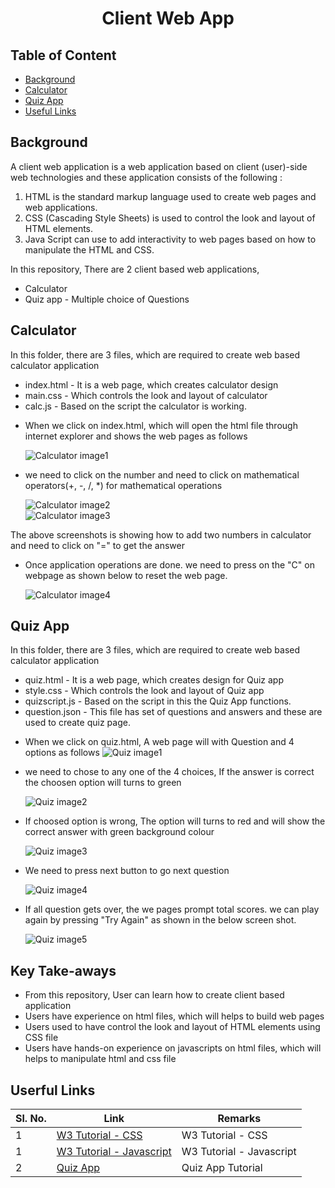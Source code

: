 <h1 align="Center"> Client Web App</h1>

## Table of Content

* [Background](#back)
* [Calculator](#calc)
* [Quiz App ](#quiz)
* [Useful Links](#useful)

## <a name="back"></a> Background

A client web application is a web application based on client (user)-side web technologies and these application consists of the following : <br />

1. HTML is the standard markup language used to create web pages and web applications.<br />
2. CSS (Cascading Style Sheets) is used to control the look and layout of HTML elements. <br />
3. Java Script can use to add interactivity to web pages based on how to manipulate the HTML and CSS.

In this repository, There are 2 client based web applications, <br />
* Calculator <br />
* Quiz app - Multiple choice of Questions <br/>

## <a name="calc"></a> Calculator

In this folder, there are 3 files, which are required to create web based calculator application <br />
+ index.html - It is a web page, which creates calculator design <br />
+ main.css - Which controls the look and layout of calculator <br />
+ calc.js - Based on the script the calculator is working. <br />

* When we click on index.html, which will open the html file through internet explorer and shows the web pages as follows <p>
![Calculator image1](./images/calc_img01.png) <br />


* we need to click on the number and need to click on mathematical operators(+, -, /, *) for mathematical operations <p>
![Calculator image2](./images/calc_img02.png) <br />
![Calculator image3](./images/calc_img03.png) <br />

The above screenshots is showing how to add two numbers in calculator and need to click on "=" to get the answer <p>


* Once application operations are done. we need to press on the "C" on webpage as shown below to reset the web page. <p>
![Calculator image4](./images/calc_img04.png) <br />


## <a name="quiz"></a> Quiz App<br />

In this folder, there are 3 files, which are required to create web based calculator application <br />
+ quiz.html - It is a web page, which creates design for Quiz app <br />
+ style.css - Which controls the look and layout of Quiz app <br />
+ quizscript.js - Based on the script in this the Quiz App functions. <br />
+ question.json - This file has set of questions and answers and these are used to create quiz page. <br />

* When we click on quiz.html, A web page will with Question and 4 options as follows
![Quiz image1](./images/quiz_img01.png) <br />


* we need to chose to any one of the 4 choices, If the answer is correct the choosen option will turns to green <p>
![Quiz image2](./images/quiz_img02.png) <br />

* If choosed option is wrong, The option will turns to red and will show the correct answer with green background colour <p>
![Quiz image3](./images/quiz_img03.png) <br />

* We need to press next button to go next question <p>
![Quiz image4](./images/quiz_img04.png) <br />


* If all question gets over, the we pages prompt total scores. we can play again by pressing "Try Again" as shown in the below screen shot. <p>
![Quiz image5](./images/quiz_img05.png) <br />

<h2>Key Take-aways </h2>

+ From this repository, User can learn how to create client based application <Br />
+ Users have experience on html files, which will helps to build web pages <br />
+ Users used to have control the look and layout of HTML elements using CSS file <br />
+ Users have hands-on experience on javascripts on html files, which will helps to manipulate html and css file <br />

## <a name="useful"></a> Userful Links

| **Sl. No.** | **Link** | **Remarks** |
----------|--------------|--------------
1| [W3 Tutorial - CSS](https://www.w3schools.com/css/default.asp)| W3 Tutorial - CSS|
1| [W3 Tutorial - Javascript](https://www.w3schools.com/js/js_intro.asp)| W3 Tutorial - Javascript|
2| [Quiz App](https://youtu.be/J8QbjXdVl9c) | Quiz App Tutorial |